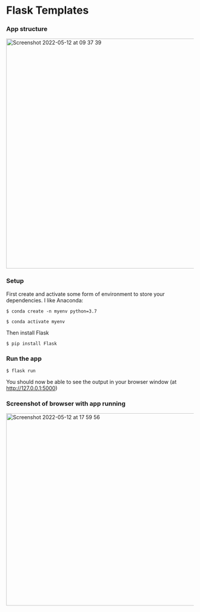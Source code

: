 # Flask Templates

### App structure

<img width="618" alt="Screenshot 2022-05-12 at 09 37 39" src="https://user-images.githubusercontent.com/20923607/168029003-767cba25-2f86-41e1-a0d9-7d840137655c.png">


### Setup

First create and activate some form of environment to store your dependencies. I like Anaconda:

```
$ conda create -n myenv python=3.7

$ conda activate myenv
```

Then install Flask

`$ pip install Flask`

### Run the app

`$ flask run`

You should now be able to see the output in your browser window (at http://127.0.0.1:5000) 

### Screenshot of browser with app running


<img width="517" alt="Screenshot 2022-05-12 at 17 59 56" src="https://user-images.githubusercontent.com/20923607/168129511-ac65c1c3-cfc8-466b-ae2d-4ba4c466809f.png">
